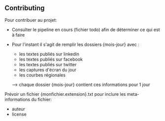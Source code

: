 ## Contributing

Pour contribuer au projet:

- Consulter le pipeline en cours (fichier todo) afin de déterminer ce qui est à faire

- Pour l'instant il s'agit de remplir les dossiers {mois-jour} avec :
    - les textes publiés sur linkedin
    - les textes publiés sur facebook
    - les textes publiés sur twitter
    - les captures d'écran du jour
    - les courbes régionales

    --> chaque dossier {mois-jour} contient ces informations pour 1 jour 

Prévoir un fichier {monfichier.extension}.txt pour inclure les meta-informations du fichier:
  - auteur
  - license
